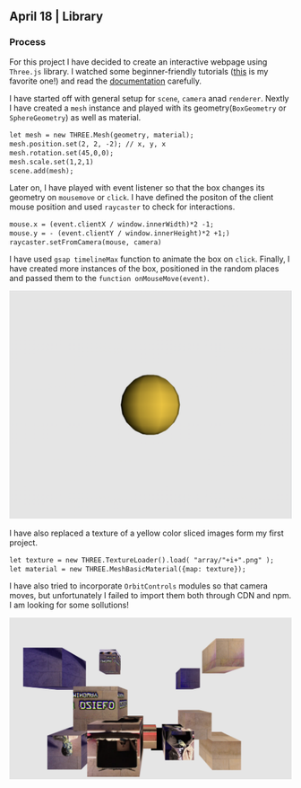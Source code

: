 ## April 18 | Library

### Process

For this project I have decided to create an interactive webpage using `Three.js` library. I watched some beginner-friendly tutorials ([this](https://www.youtube.com/watch?v=6oFvqLfRnsU) is my favorite one!) and read the [documentation](https://threejs.org/docs/#manual/en/introduction/Creating-a-scene) carefully.

I have started off with general setup for `scene`, `camera` anad `renderer`. Nextly I have created a `mesh` instance and played with its geometry(`BoxGeometry` or `SphereGeometry`) as well as material. 

```
let mesh = new THREE.Mesh(geometry, material);
mesh.position.set(2, 2, -2); // x, y, x
mesh.rotation.set(45,0,0);
mesh.scale.set(1,2,1)
scene.add(mesh);
```

Later on, I have played with event listener so that the box changes its geometry on `mousemove` or `click`. I have defined the positon of the client mouse position and used `raycaster` to check for interactions. 

```
mouse.x = (event.clientX / window.innerWidth)*2 -1;
mouse.y = - (event.clientY / window.innerHeight)*2 +1;)
raycaster.setFromCamera(mouse, camera)
```

I have used `gsap timelineMax` function to animate the box on  `click`. Finally, I have created more instances of the box, positioned in the random places and passed them to the `function onMouseMove(event)`.

![img](https://github.com/martapienkosz/connectionslab/blob/main/April18/dcmt/1.png)  

I have also replaced a texture of a yellow color sliced images form my first project.

```
let texture = new THREE.TextureLoader().load( "array/"+i+".png" );
let material = new THREE.MeshBasicMaterial({map: texture});
```

I have also tried to incorporate `OrbitControls` modules so that camera moves, but unfortunately I failed to import them both through CDN and npm. I am looking for some sollutions!


![img](https://github.com/martapienkosz/connectionslab/blob/main/April18/dcmt/2.png)  

